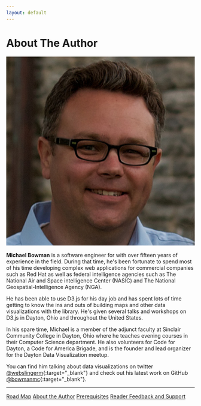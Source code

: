 ```yaml
---
layout: default
---
```


# About The Author

<img src="michael.jpg" alt="Michael Bowman" class="author-headshot" />

**Michael Bowman** is a software engineer for with over fifteen years of experience
in the field. During that time, he's been fortunate to spend most of his time
developing complex web applications for commercial companies such as Red Hat as
well as federal intelligence agencies such as The National Air and Space
intelligence Center (NASIC) and The National Geospatial-Intelligence Agency
(NGA).

He has been able to use D3.js for his day job and has spent lots of time getting to
know the ins and outs of building maps and other data visualizations with the
library. He's given several talks and workshops on D3.js in Dayton, Ohio and
throughout the United States.

In his spare time, Michael is a member of the adjunct faculty at Sinclair
Community College in Dayton, Ohio where he teaches evening courses in their
Computer Science department. He also volunteers for Code for Dayton, a Code
for America Brigade, and is the founder and lead organizer for the Dayton
Data Visualization meetup.

You can find him talking about data visualizations on twitter
[@webslingerm](https://twitter.com/webslingerm){:target="_blank"}
and check out his latest work on GitHub
[@bowmanmc](https://github.com/bowmanmc){:target="_blank"}.




* * *


<div class="chapter-toc">
    <a href="/chapter/00/index.html">Road Map</a>
    <a href="/chapter/00/author.html">About the Author</a>
    <a href="/chapter/00/prerequisites.html">Prerequisites</a>
    <a href="/chapter/00/feedback.html">Reader Feedback and Support</a>
</div>
